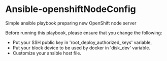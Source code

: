 # Ansible-openshiftNodeConfig
Simple ansible playbook preparing new OpenShift node server

Before running this playbook, please ensure that you change the following:
* Put your SSH public key in 'root_deploy_authorized_keys' variable,
* Put your block device to be used by docker in 'disk_dev' variable.
* Customize your ansible host file.
